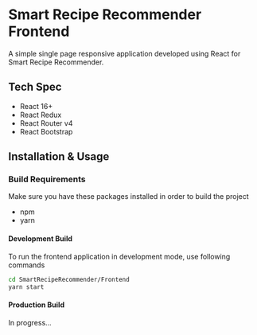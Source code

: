 # Smart Recipe Recommender Frontend

A simple single page responsive application developed using React for Smart Recipe Recommender.

## Tech Spec

* React 16+
* React Redux 
* React Router v4
* React Bootstrap

## Installation & Usage

### Build Requirements

Make sure you have these packages installed in order to build the project

* npm
* yarn

#### Development Build

To run the frontend application in development mode, use following commands 

```bash
cd SmartRecipeRecommender/Frontend
yarn start
```

#### Production Build

In progress...